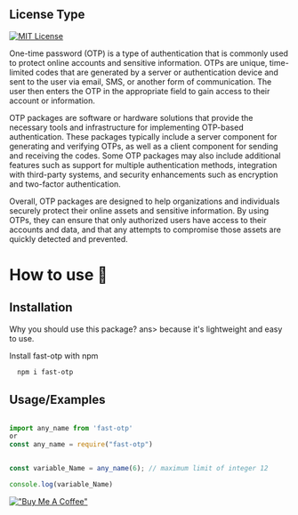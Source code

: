## License Type
[![MIT License](https://img.shields.io/badge/License-MIT-green.svg)](https://github.com/iamsouravganguli/Fast-OTP/blob/main/LICENSE)

One-time password (OTP) is a type of authentication that is commonly used to protect online accounts and sensitive information. OTPs are unique, time-limited codes that are generated by a server or authentication device and sent to the user via email, SMS, or another form of communication. The user then enters the OTP in the appropriate field to gain access to their account or information.

OTP packages are software or hardware solutions that provide the necessary tools and infrastructure for implementing OTP-based authentication. These packages typically include a server component for generating and verifying OTPs, as well as a client component for sending and receiving the codes. Some OTP packages may also include additional features such as support for multiple authentication methods, integration with third-party systems, and security enhancements such as encryption and two-factor authentication.

Overall, OTP packages are designed to help organizations and individuals securely protect their online assets and sensitive information. By using OTPs, they can ensure that only authorized users have access to their accounts and data, and that any attempts to compromise those assets are quickly detected and prevented.

# How to use 🤔

## Installation
Why you should use this package? 
ans> because it's lightweight and easy to use.

Install fast-otp with npm

```bash
  npm i fast-otp
```
## Usage/Examples

```javascript

import any_name from 'fast-otp'
or
const any_name = require("fast-otp")


const variable_Name = any_name(6); // maximum limit of integer 12 

console.log(variable_Name)
```
[!["Buy Me A Coffee"](https://www.buymeacoffee.com/assets/img/custom_images/orange_img.png)](https://ko-fi.com/iamsouravganguli)



